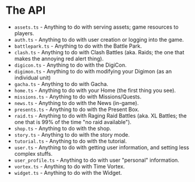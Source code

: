 # The API

* `assets.ts` - Anything to do with serving assets; game resources to players.
* `auth.ts` - Anything to do with user creation or logging into the game.
* `battlepark.ts` - Anything to do with the Battle Park.
* `clash.ts` - Anything to do with Clash Battles (aka. Raids; the one that makes the annoying red alert thing).
* `digicon.ts` - Anything to do with the DigiCon.
* `digimon.ts` - Anything to do with modifying your Digimon (as an individual unit)
* `gacha.ts` - Anything to do with Gacha.
* `home.ts` - Anything to do with your Home (the first thing you see).
* `missions.ts` - Anything to do with Missions/Quests.
* `news.ts` - Anything to do with the News (in-game).
* `presents.ts` - Anything to do with the Present Box.
* `raid.ts` - Anything to do with Raging Raid Battles (aka. XL Battles; the one that is 99% of the time "no raid available").
* `shop.ts` - Anything to do with the shop.
* `story.ts` - Anything to do with the story mode.
* `tutorial.ts` - Anything to do with the tutorial.
* `user.ts` - Anything to do with getting user information, and setting less complex stuffs.
* `user_profile.ts` - Anything to do with user "personal" information.
* `vortex.ts` - Anything to do with Time Vortex.
* `widget.ts` - Anything to do with the Widget.